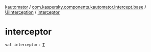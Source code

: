 [kautomator](../../index.md) / [com.kaspersky.components.kautomator.intercept.base](../index.md) / [UiInterception](index.md) / [interceptor](./interceptor.md)

# interceptor

`val interceptor: `[`T`](index.md#T)